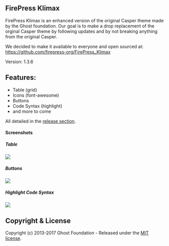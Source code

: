 ## FirePress Klimax

FirePress Klimax is an enhanced version of the original Casper theme made by the Ghost foundation. Our goal is to make a drop replacement of the orginal Casper theme by following updates and by not breaking anything from the original Casper.

We decided to make it available to everyone and open sourced at: https://github.com/firepress-org/FirePress_Klimax

Version: 1.3.6

## Features: 

- Table (grid)
- Icons (font-awesome)
- Buttons
- Code Syntax (highlight) 
- and more to come

All detailed in the [release section](https://github.com/firepress-org/FirePress_Klimax/releases).

#### Screenshots

##### Table
![](https://raw.githubusercontent.com/firepress-org/theme-assets/master/common-tools/screenshots/table-grid.png)

##### Buttons
![](https://raw.githubusercontent.com/firepress-org/theme-assets/master/common-tools/screenshots/buttons.png)

##### Highlight Code Syntax
![](https://raw.githubusercontent.com/firepress-org/theme-assets/master/common-tools/screenshots/highlight-syntax.png)

## Copyright & License

Copyright (c) 2013-2017 Ghost Foundation - Released under the [MIT license](LICENSE).